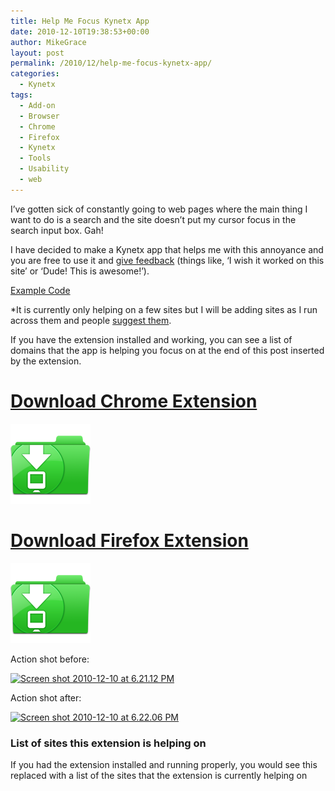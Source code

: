 ```yaml
---
title: Help Me Focus Kynetx App
date: 2010-12-10T19:38:53+00:00
author: MikeGrace
layout: post
permalink: /2010/12/help-me-focus-kynetx-app/
categories:
  - Kynetx
tags:
  - Add-on
  - Browser
  - Chrome
  - Firefox
  - Kynetx
  - Tools
  - Usability
  - web
---
```

I&#8217;ve gotten sick of constantly going to web pages where the main thing I want to do is a search and the site doesn&#8217;t put my cursor focus in the search input box. Gah!

I have decided to make a Kynetx app that helps me with this annoyance and you are free to use it and [give feedback](https://spreadsheets.google.com/viewform?formkey=dHpvMzZtcEhES2ZJeDlwQXpMTTRkV1E6MQ) (things like, &#8216;I wish it worked on this site&#8217; or &#8216;Dude! This is awesome!&#8217;).

[Example Code](https://gist.github.com/737075)

*It is currently only helping on a few sites but I will be adding sites as I run across them and people [suggest them](https://spreadsheets.google.com/viewform?formkey=dHpvMzZtcEhES2ZJeDlwQXpMTTRkV1E6MQ).

If you have the extension installed and working, you can see a list of domains that the app is helping you focus on at the end of this post inserted by the extension.

# [Download Chrome Extension](http://kynetx-apps.s3.amazonaws.com/help-me-focus/help-me-focus.crx)

[<img class="alignnone size-full wp-image-1522" title="1292030774_Downloads" src="/assets/2010/12/1292030774_Downloads.png" alt="1292030774_Downloads" width="128" height="128" />](http://kynetx-apps.s3.amazonaws.com/help-me-focus/help-me-focus.crx)

# [Download Firefox Extension](http://kynetx-apps.s3.amazonaws.com/help-me-focus/help-me-focus.xpi)

[<img class="alignnone size-full wp-image-1522" title="1292030774_Downloads" src="/assets/2010/12/1292030774_Downloads.png" alt="1292030774_Downloads" width="128" height="128" />](http://kynetx-apps.s3.amazonaws.com/help-me-focus/help-me-focus.xpi)

Action shot before:

[<img class="size-medium wp-image-1516 alignnone" title="Screen shot 2010-12-10 at 6.21.12 PM" src="/assets/2010/12/Screen-shot-2010-12-10-at-6.21.12-PM-300x184.png" alt="Screen shot 2010-12-10 at 6.21.12 PM" width="300" height="184" srcset="/assets/2010/12/Screen-shot-2010-12-10-at-6.21.12-PM-300x184.png 300w, /assets/2010/12/Screen-shot-2010-12-10-at-6.21.12-PM.png 868w" sizes="(max-width: 300px) 100vw, 300px" />](/assets/2010/12/Screen-shot-2010-12-10-at-6.21.12-PM.png)

Action shot after:

[<img class="size-medium wp-image-1517 alignnone" title="Screen shot 2010-12-10 at 6.22.06 PM" src="/assets/2010/12/Screen-shot-2010-12-10-at-6.22.06-PM-300x184.png" alt="Screen shot 2010-12-10 at 6.22.06 PM" width="300" height="184" srcset="/assets/2010/12/Screen-shot-2010-12-10-at-6.22.06-PM-300x184.png 300w, /assets/2010/12/Screen-shot-2010-12-10-at-6.22.06-PM.png 868w" sizes="(max-width: 300px) 100vw, 300px" />](/assets/2010/12/Screen-shot-2010-12-10-at-6.22.06-PM.png)

### List of sites this extension is helping on

<p id="focus-list-of-sites">
  If you had the extension installed and running properly, you would see this replaced with a list of the sites that the extension is currently helping on
</p>